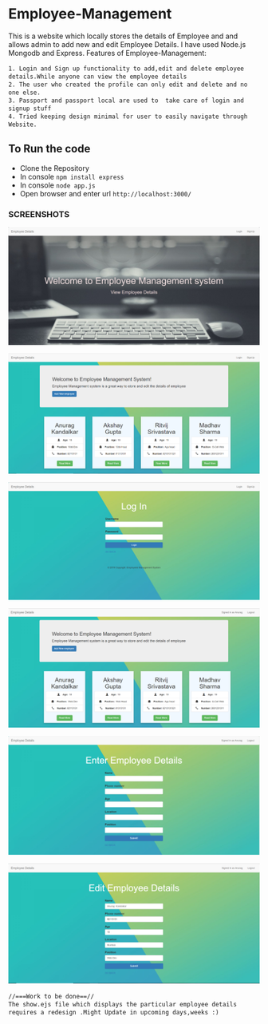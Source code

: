 # Employee-Management
This is a website which locally stores the details of Employee and and allows admin to add new and edit Employee Details.
I have used Node.js Mongodb and Express.
Features of Employee-Management:

    1. Login and Sign up functionality to add,edit and delete employee details.While anyone can view the employee details
    2. The user who created the profile can only edit and delete and no one else.
    3. Passport and passport local are used to  take care of login and signup stuff
    4. Tried keeping design minimal for user to easily navigate through Website.
   
## To Run the code
* Clone the Repository
* In console `npm install express`
* In console `node app.js`
* Open browser and enter url `http://localhost:3000/`


   
   
   
### SCREENSHOTS
   ![unknown](Screenshots/Capture.PNG)

   ![unknown](Screenshots/Index_page.PNG)

   ![unknown](Screenshots/Log_In.PNG)

   ![unknown](Screenshots/Signed_as_User.PNG)

   ![unknown](Screenshots/new_employee.PNG)
   
   ![unknown](Screenshots/Edit_page.PNG)
  

    //===Work to be done==//
    The show.ejs file which displays the particular employee details requires a redesign .Might Update in upcoming days,weeks :)
